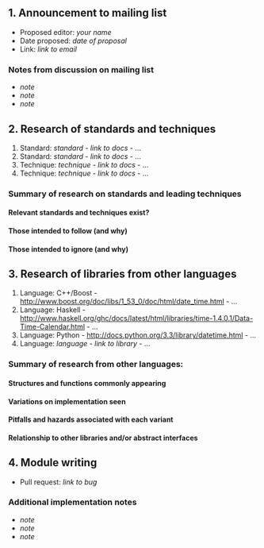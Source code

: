 ## 1. Announcement to mailing list

  - Proposed editor: _your name_
  - Date proposed: _date of proposal_
  - Link: _link to email_

###  Notes from discussion on mailing list

  - _note_
  - _note_
  - _note_

## 2. Research of standards and techniques

  1. Standard: _standard_
    - _link to docs_
    - ...
  2. Standard: _standard_
    - _link to docs_
    - ...
  1. Technique: _technique_
    - _link to docs_
    - ...
  2. Technique: _technique_
    - _link to docs_
    - ...

### Summary of research on standards and leading techniques
#### Relevant standards and techniques exist?
#### Those intended to follow (and why)
#### Those intended to ignore (and why)

## 3. Research of libraries from other languages

  1. Language: C++/Boost
    - http://www.boost.org/doc/libs/1_53_0/doc/html/date_time.html
    - ...
  2. Language: Haskell
    - http://www.haskell.org/ghc/docs/latest/html/libraries/time-1.4.0.1/Data-Time-Calendar.html
    - ...
  3. Language: Python
    - http://docs.python.org/3.3/library/datetime.html
    - ...
  4. Language: _language_
    - _link to library_
    - ...

### Summary of research from other languages:
#### Structures and functions commonly appearing
#### Variations on implementation seen
#### Pitfalls and hazards associated with each variant
#### Relationship to other libraries and/or abstract interfaces

## 4. Module writing

  - Pull request: _link to bug_

### Additional implementation notes

  - _note_
  - _note_
  - _note_